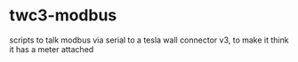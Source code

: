 # twc3-modbus
scripts to talk modbus via serial to a tesla wall connector v3, to make it think it has a meter attached
